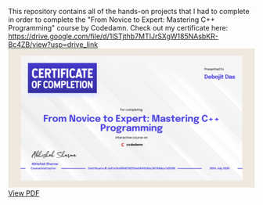 This repository contains all of the hands-on projects that I had to complete in order to complete the "From Novice to Expert: Mastering C++ Programming" course by Codedamn.
Check out my certificate here:
https://drive.google.com/file/d/1lSTjthb7MTIJrSXgW185NAsbKR-Bc4ZB/view?usp=drive_link
![Course Certificate](./Assets/Course%20Certificate.jpg)
[View PDF](./Assets/Certificate.pdf)
